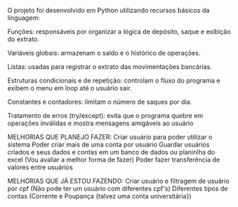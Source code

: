 O projeto foi desenvolvido em Python utilizando recursos básicos da linguagem:

Funções: responsáveis por organizar a lógica de depósito, saque e exibição do extrato.

Variáveis globais: armazenam o saldo e o histórico de operações.

Listas: usadas para registrar o extrato das movimentações bancárias.

Estruturas condicionais e de repetição: controlam o fluxo do programa e exibem o menu em loop até o usuário sair.

Constantes e contadores: limitam o número de saques por dia.

Tratamento de erros (try/except): evita que o programa quebre em operações inválidas e mostra mensagens amigáveis ao usuário

MELHORIAS QUE PLANEJO FAZER:
Criar usuário para poder utilizar o sistema
Poder criar mais de uma conta por usuário
Guardar usuários criados e seus dados e contas em um banco de dados ou planinlha do excel (Vou avaliar a melhor forma de fazer)
Poder fazer transferência de valores entre usuários

MELHORIAS QUE JÁ ESTOU FAZENDO:
Criar usuário e filtragem de usuário por cpf (Não pode ter um usuário com diferentes cpf's)
Diferentes tipos de contas (Corrente e Poupança {talvez uma conta universitária})
